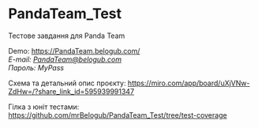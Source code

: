 # PandaTeam_Test
Тестове завдання для Panda Team

Demo: https://PandaTeam.belogub.com/  
*E-mail: PandaTeam@belogub.com*  
*Пароль: MyPass*  
  
Схема та детальний опис проєкту: https://miro.com/app/board/uXjVNw-ZdHw=/?share_link_id=595939991347  
  
Гілка з юніт тестами: https://github.com/mrBelogub/PandaTeam_Test/tree/test-coverage